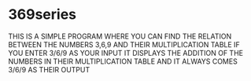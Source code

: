 # 369series
  THIS IS A SIMPLE PROGRAM WHERE YOU CAN FIND THE RELATION BETWEEN THE NUMBERS 3,6,9 AND THEIR MULTIPLICATION TABLE
  IF YOU ENTER 3/6/9 AS YOUR INPUT IT DISPLAYS THE ADDITION OF THE NUMBERS IN THEIR MULTIPLICATION TABLE AND IT ALWAYS COMES 3/6/9 AS THEIR OUTPUT

